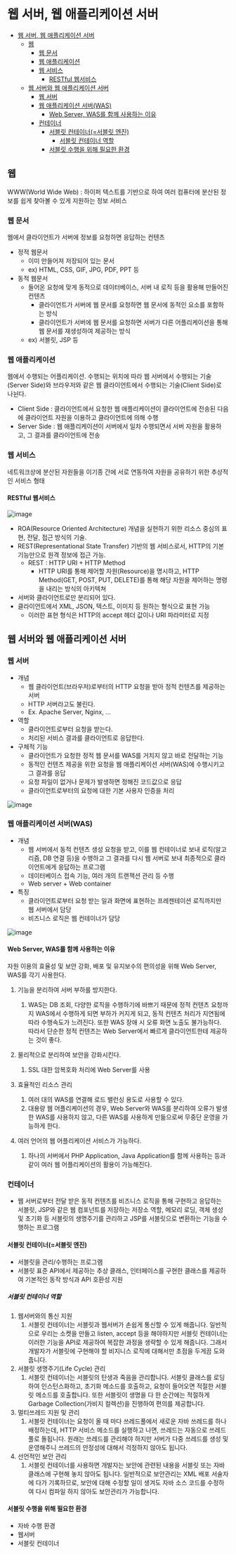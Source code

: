 # 웹 서버, 웹 애플리케이션 서버

- [웹 서버, 웹 애플리케이션 서버](#웹-서버-웹-애플리케이션-서버)
  - [웹](#웹)
    - [웹 문서](#웹-문서)
    - [웹 애플리케이션](#웹-애플리케이션)
    - [웹 서비스](#웹-서비스)
      - [RESTful 웹서비스](#restful-웹서비스)
  - [웹 서버와 웹 애플리케이션 서버](#웹-서버와-웹-애플리케이션-서버)
    - [웹 서버](#웹-서버)
    - [웹 애플리케이션 서버(WAS)](#웹-애플리케이션-서버was)
      - [Web Server, WAS를 함께 사용하는 이유](#web-server-was를-함께-사용하는-이유)
    - [컨테이너](#컨테이너)
      - [서블릿 컨테이너(=서블릿 엔진)](#서블릿-컨테이너서블릿-엔진)
        - [서블릿 컨테이너 역할](#서블릿-컨테이너-역할)
      - [서블릿 수행을 위해 필요한 환경](#서블릿-수행을-위해-필요한-환경)


## 웹

WWW(World Wide Web) : 하이퍼 텍스트를 기반으로 하여 여러 컴퓨터에 분산된 정보를 쉽게 찾아볼 수 있게 지원하는 정보 서비스

### 웹 문서

웹에서 클라이언트가 서버에 정보를 요청하면 응답하는 컨텐츠

- 정적 웹문서
  - 이미 만들어져 저장되어 있는 문서
  - ex) HTML, CSS, GIF, JPG, PDF, PPT 등
- 동적 웹문서
  - 들어온 요청에 맞게 동적으로 데이터베이스, 서버 내 로직 등을 활용해 만들어진 컨텐츠
    - 클라이언트가 서버에 웹 문서를 요청하면 웹 문서에 동적인 요소를 포함하는 방식
    - 클라이언트가 서버에 웹 문서를 요청하면 서버가 다른 어플리케이션을 통해 웹 문서를 재생성하여 제공하는 방식
  - ex) 서블릿, JSP 등

### 웹 애플리케이션

웹에서 수행되는 어플리케이션. 수행되는 위치에 따라 웹 서버에서 수행되는 기술(Server Side)와 브라우저와 같은 웹 클라이언트에서 수행되는 기술(Client Side)로 나뉜다.

- Client Side : 클라이언트에서 요청한 웹 애플리케이션이 클라이언트에 전송된 다음에 클라이언트 자원을 이용하고 클라이언트에 의해 수행
- Server Side : 웹 애플리케이션이 서버에서 일차 수행되면서 서버 자원을 활용하고, 그 결과를 클라이언트에 전송


### 웹 서비스

네트워크상에 분산된 자원들을 이기종 간에 서로 연동하여 자원을 공유하기 위한 추상적인 서비스 형태

#### RESTful 웹서비스

![image](https://user-images.githubusercontent.com/52997401/223404545-db53e548-1643-48b1-9be3-d6d90385a6ca.png)

- ROA(Resource Oriented Architecture) 개념을 실현하기 위한 리소스 중심의 표현, 전달, 접근 방식의 기술.
- REST(Representational State Transfer) 기반의 웹 서비스로서, HTTP의 기본 기능만으로 원격 정보에 접근 가능.
  - REST : HTTP URI + HTTP Method
    - HTTP URI를 통해 제어할 자원(Resource)을 명시하고, HTTP Method(GET, POST, PUT, DELETE)를 통해 해당 자원을 제어하는 명령을 내리는 방식의 아키텍쳐
- 서버와 클라이언트로만 분리되어 있다.
- 클라이언트에서 XML, JSON, 텍스트, 이미지 등 원하는 형식으로 표현 가능
  - 이러한 표현 형식은 HTTP의 accept 헤더 값이나 URI 파라미터로 지정

## 웹 서버와 웹 애플리케이션 서버

### 웹 서버

- 개념
  - 웹 클라이언트(브라우저)로부터의 HTTP 요청을 받아 정적 컨텐츠를 제공하는 서버
  - HTTP 서버라고도 불린다.
  - Ex. Apache Server, Nginx, ...
- 역할
  - 클라이언트로부터 요청을 받는다.
  - 처리된 서비스 결과를 클라이언트로 응답한다.
- 구체적 기능
  - 클라이언트가 요청한 정적 웹 문서를 WAS를 거치지 않고 바로 전달하는 기능 
  - 동적인 컨텐츠 제공을 위한 요청을 웹 애플리케이션 서버(WAS)에 수행시키고 그 결과를 응답
  - 요청 파일이 없거나 문제가 발생하면 정해진 코드값으로 응답
  - 클라이언트로부터의 요청에 대한 기본 사용자 인증을 처리


![image](https://user-images.githubusercontent.com/52997401/223427672-1a2dbe40-0d25-406d-b263-536c5fe3c001.png)


### 웹 애플리케이션 서버(WAS)

- 개념
  - 웹 서버에서 동적 컨텐츠 생성 요청을 받고, 이를 웹 컨테이너로 보내 로직(알고리즘, DB 연결 등)을 수행하고 그 결과를 다시 웹 서버로 보내 최종적으로 클라이언트에게 응답하는 프로그램
  - 데이터베이스 접속 기능, 여러 개의 트랜잭션 관리 등 수행
  - Web server + Web container
- 특징
  - 클라이언트로부터 요청 받는 일과 화면에 표현하는 프레젠테이션 로직까지만 웹 서버에서 담당
  - 비즈니스 로직은 웹 컨테이너가 담당

![image](https://user-images.githubusercontent.com/52997401/223427276-fc92e67e-ad24-43a9-8228-e7cc8e012623.png)

#### Web Server, WAS를 함께 사용하는 이유

자원 이용의 효율성 및 보안 강화, 배포 및 유지보수의 편의성을 위해 Web Server, WAS를 각기 사용한다.

1. 기능을 분리하여 서버 부하를 방지한다.
   1. WAS는 DB 조회, 다양한 로직을 수행하기에 바쁘기 때문에 정적 컨텐츠 요청까지 WAS에서 수행하게 되면 부하가 커지게 되고, 동적 컨텐츠 처리가 지연됨에 따라 수행속도가 느려진다. 또한 WAS 장애 시 오류 화면 노출도 불가능하다. 따라서 단순한 정적 컨텐츠는 Web Server에서 빠르게 클라이언트한테 제공하는 것이 좋다.
2. 물리적으로 분리하여 보안을 강화시킨다.
   1. SSL 대한 암복호화 처리에 Web Server를 사용
3. 효율적인 리소스 관리
   1. 여러 대의 WAS를 연결해 로드 밸런싱 용도로 사용할 수 있다.
   2. 대용량 웹 어플리케이션의 경우, Web Server와 WAS를 분리하여 오류가 발생한 WAS를 사용하지 않고, 다른 WAS를 사용하게 만듦으로써 무중단 운영을 가능하게 한다.

4. 여러 언어의 웹 어플리케이션 서비스가 가능하다.
   1. 하나의 서버에서 PHP Application, Java Application를 함께 사용하는 등과 같이 여러 웹 어플리케이션의 활용이 가능해진다.


### 컨테이너

- 웹 서버로부터 전달 받은 동적 컨텐츠를 비즈니스 로직을 통해 구현하고 응답하는 서블릿, JSP와 같은 웹 컴포넌트를 저장하는 저장소 역할, 메모리 로딩, 객체 생성 및 초기화 등 서블릿의 생명주기를 관리하고 JSP를 서블릿으로 변환하는 기능을 수행하는 프로그램

#### 서블릿 컨테이너(=서블릿 엔진)

- 서블릿을 관리/수행하는 프로그램
- 서블릿 표준 API에서 제공하는 추상 클래스, 인터페이스를 구현한 클래스를 제공하여 기본적인 동작 방식과 API 호환성 지원

##### 서블릿 컨테이너 역할

1. 웹서버와의 통신 지원
   1. 서블릿 컨테이너는 서블릿과 웹서버가 손쉽게 통신할 수 있게 해줍니다. 일반적으로 우리는 소켓을 만들고 listen, accept 등을 해야하지만 서블릿 컨테이너는 이러한 기능을 API로 제공하여 복잡한 과정을 생략할 수 있게 해줍니다. 그래서 개발자가 서블릿에 구현해야 할 비지니스 로직에 대해서만 초점을 두게끔 도와줍니다.
2. 서블릿 생명주기(Life Cycle) 관리 
   1. 서블릿 컨테이너는 서블릿의 탄생과 죽음을 관리합니다. 서블릿 클래스를 로딩하여 인스턴스화하고, 초기화 메소드를 호출하고, 요청이 들어오면 적절한 서블릿 메소드를 호출합니다. 또한 서블릿이 생명을 다 한 순간에는 적절하게 Garbage Collection(가비지 컬렉션)을 진행하여 편의를 제공합니다.
3. 멀티쓰레드 지원 및 관리 
   1. 서블릿 컨테이너는 요청이 올 때 마다 쓰레드풀에서 새로운 자바 쓰레드를 하나 배정하는데, HTTP 서비스 메소드를 실행하고 나면, 쓰레드는 자동으로 쓰레드풀로 돌됩니다. 원래는 쓰레드를 관리해야 하지만 서버가 다중 쓰레드를 생성 및 운영해주니 쓰레드의 안정성에 대해서 걱정하지 않아도 됩니다.
4. 선언적인 보안 관리 
   1. 서블릿 컨테이너를 사용하면 개발자는 보안에 관련된 내용을 서블릿 또는 자바 클래스에 구현해 놓지 않아도 됩니다. 일반적으로 보안관리는 XML 배포 서술자에 다가 기록하므로, 보안에 대해 수정할 일이 생겨도 자바 소스 코드를 수정하여 다시 컴파일 하지 않아도 보안관리가 가능합니다.

#### 서블릿 수행을 위해 필요한 환경

- 자바 수행 환경
- 웹서버
- 서블릿 컨테이너
